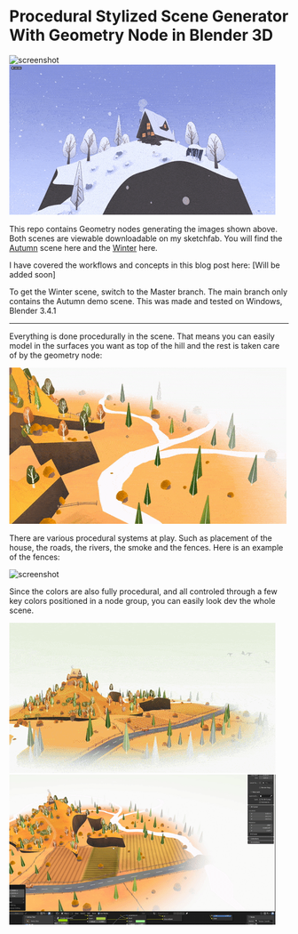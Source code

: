 Procedural Stylized Scene Generator With Geometry Node in Blender 3D
=================

![screenshot](gifs/establishingShots.gif)
![screenshot](gifs/WinterScene.gif)

This repo contains Geometry nodes generating the images shown above. Both scenes are viewable downloadable on my sketchfab. You will find the [Autumn](https://skfb.ly/oCNu9) scene here and the [Winter](https://skfb.ly/oCBKI) here. 

I have covered the workflows and concepts in this blog post here: [Will be added soon]

To get the Winter scene, switch to the Master branch. The main branch only contains the Autumn demo scene. This was made and tested on Windows, Blender 3.4.1

---

Everything is done procedurally in the scene. That means you can easily model in the surfaces you want as top of the hill and the rest is taken care of by the geometry node: 

![screenshot](gifs/proceduralWorkflow.gif)

There are various procedural systems at play. Such as placement of the house, the roads, the rivers, the smoke and the fences. Here is an example of the fences: 

![screenshot](gifs/RoadSide.gif)

Since the colors are also fully procedural, and all controled through a few key colors positioned in a node group, you can easily look dev the whole scene. 

![screenshot](gifs/Colors.gif)
![screenshot](gifs/proceduralShader.gif)

